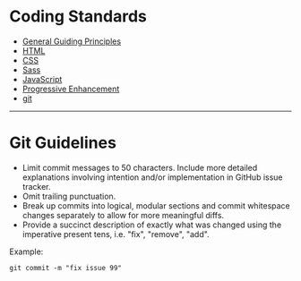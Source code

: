 Coding Standards
================

* [General Guiding Principles](/README.md)
* [HTML](/html.md)
* [CSS](/css.md)
* [Sass](/sass.md)
* [JavaScript](/js.md)
* [Progressive Enhancement](/pe.md)
* [git](/git.md)

<hr>

# Git Guidelines

* Limit commit messages to 50 characters. Include more detailed explanations involving intention and/or implementation in GitHub issue tracker.
* Omit trailing punctuation.
* Break up commits into logical, modular sections and commit whitespace changes separately to allow for more meaningful diffs.
* Provide a succinct description of exactly what was changed using the imperative present tens, i.e. "fix", "remove", "add".

Example:
```
git commit -m "fix issue 99"
```


